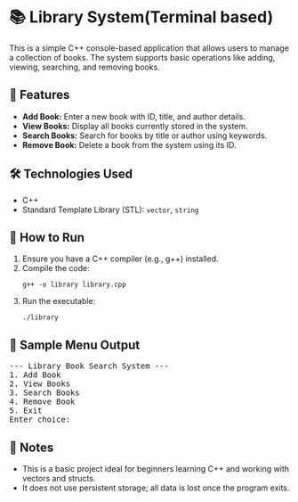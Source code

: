 <h1>📚 Library System(Terminal based)</h1>

<p>This is a simple C++ console-based application that allows users to manage a collection of books. The system supports basic operations like adding, viewing, searching, and removing books.</p>

<h2>🔧 Features</h2>
<ul>
  <li><strong>Add Book:</strong> Enter a new book with ID, title, and author details.</li>
  <li><strong>View Books:</strong> Display all books currently stored in the system.</li>
  <li><strong>Search Books:</strong> Search for books by title or author using keywords.</li>
  <li><strong>Remove Book:</strong> Delete a book from the system using its ID.</li>
</ul>

<h2>🛠 Technologies Used</h2>
<ul>
  <li>C++</li>
  <li>Standard Template Library (STL): <code>vector</code>, <code>string</code></li>
</ul>

<h2>📂 How to Run</h2>
<ol>
  <li>Ensure you have a C++ compiler (e.g., g++) installed.</li>
  <li>Compile the code:
    <pre><code>g++ -o library library.cpp</code></pre>
  </li>
  <li>Run the executable:
    <pre><code>./library</code></pre>
  </li>
</ol>

<h2>📸 Sample Menu Output</h2>
<pre>
--- Library Book Search System ---
1. Add Book
2. View Books
3. Search Books
4. Remove Book
5. Exit
Enter choice:
</pre>

<h2>📌 Notes</h2>
<ul>
  <li>This is a basic project ideal for beginners learning C++ and working with vectors and structs.</li>
  <li>It does not use persistent storage; all data is lost once the program exits.</li>
</ul>
